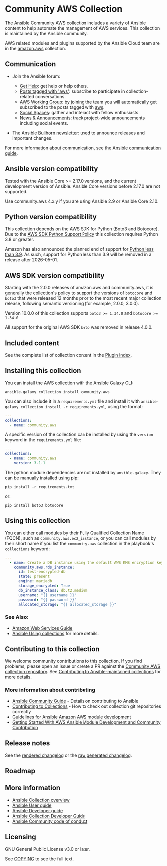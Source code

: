 # Community AWS Collection

The Ansible Community AWS collection includes a variety of Ansible content to help automate the management of AWS services. This collection is maintained by the Ansible community.

AWS related modules and plugins supported by the Ansible Cloud team are in the [amazon.aws](https://github.com/ansible-collections/amazon.aws) collection.

## Communication

* Join the Ansible forum:
  * [Get Help](https://forum.ansible.com/c/help/6): get help or help others.
  * [Posts tagged with 'aws'](https://forum.ansible.com/tag/aws): subscribe to participate in collection-related conversations.
  * [AWS Working Group](https://forum.ansible.com/g/AWS): by joining the team you will automatically get subscribed to the posts tagged with [aws](https://forum.ansible.com/tags).
  * [Social Spaces](https://forum.ansible.com/c/chat/4): gather and interact with fellow enthusiasts.
  * [News & Announcements](https://forum.ansible.com/c/news/5): track project-wide announcements including social events.

* The Ansible [Bullhorn newsletter](https://docs.ansible.com/ansible/devel/community/communication.html#the-bullhorn): used to announce releases and important changes.

For more information about communication, see the [Ansible communication guide](https://docs.ansible.com/ansible/devel/community/communication.html).

## Ansible version compatibility

Tested with the Ansible Core >= 2.17.0 versions, and the current development version of Ansible. Ansible Core versions before 2.17.0 are not supported.

Use community.aws 4.x.y if you are using Ansible 2.9 or Ansible Core 2.10.

## Python version compatibility

This collection depends on the AWS SDK for Python (Boto3 and Botocore).  Due to the
[AWS SDK Python Support Policy](https://aws.amazon.com/blogs/developer/python-support-policy-updates-for-aws-sdks-and-tools/)
this collection requires Python 3.8 or greater.

Amazon has also announced the planned end of support for
[Python less than 3.9](https://aws.amazon.com/blogs/developer/python-support-policy-updates-for-aws-sdks-and-tools/).
As such, support for Python less than 3.9 will be removed in a release after 2026-05-01.

<!---
### End of Support by Python Versions:

| Python Version | AWS SDK | Collection |
| -------------- | -------- | ---------- |
| 2.7 | July 2021 | Release 2.0.0 (September 2021) |
| 3.4 | February 2021 | Release 1.0.0 (June 2020) |
| 3.5 | February 2021 | Release 2.0.0 (September 2021) |
| 3.6 | May 2022 | Release 7.0.0 (November 2023) |
| 3.7 | December 2023 | *After December 2024* |
| 3.8 | April 2025 | *After April 2026* |
| 3.9 | April 2026 | *After April 2027* |
| 3.10 | April 2027 | *After April 2028* |
| 3.11 | April 2028 | *After April 2029* |
--->

## AWS SDK version compatibility

Starting with the 2.0.0 releases of amazon.aws and community.aws, it is generally the collection's policy to support the versions of `botocore` and `boto3` that were released 12 months prior to the most recent major collection release, following semantic versioning (for example, 2.0.0, 3.0.0).

Version 10.0.0 of this collection supports `boto3 >= 1.34.0` and `botocore >= 1.34.0`

All support for the original AWS SDK `boto` was removed in release 4.0.0.

## Included content
<!--start collection content-->
See the complete list of collection content in the [Plugin Index](https://ansible-collections.github.io/community.aws/branch/main/collections/community/aws/index.html#plugin-index).

<!--end collection content-->

## Installing this collection

You can install the AWS collection with the Ansible Galaxy CLI:

    ansible-galaxy collection install community.aws

You can also include it in a `requirements.yml` file and install it with `ansible-galaxy collection install -r requirements.yml`, using the format:

```yaml
---
collections:
  - name: community.aws

```

A specific version of the collection can be installed by using the `version` keyword in the `requirements.yml` file:

```yaml
---
collections:
  - name: community.aws
    version: 3.1.1
```

The python module dependencies are not installed by `ansible-galaxy`.  They can
be manually installed using pip:

    pip install -r requirements.txt

or:

    pip install boto3 botocore

## Using this collection

You can either call modules by their Fully Qualified Collection Name (FQCN), such as `community.aws.ec2_instance`, or you can call modules by their short name if you list the `community.aws` collection in the playbook's `collections` keyword:

```yaml
---
  - name: Create a DB instance using the default AWS KMS encryption key
    community.aws.rds_instance:
      id: test-encrypted-db
      state: present
      engine: mariadb
      storage_encrypted: True
      db_instance_class: db.t2.medium
      username: "{{ username }}"
      password: "{{ password }}"
      allocated_storage: "{{ allocated_storage }}"

```


### See Also:

* [Amazon Web Services Guide](https://docs.ansible.com/ansible/latest/collections/amazon/aws/docsite/guide_aws.html)
* [Ansible Using collections](https://docs.ansible.com/ansible/latest/user_guide/collections_using.html) for more details.

## Contributing to this collection

We welcome community contributions to this collection. If you find problems, please open an issue or create a PR against the [Community AWS collection repository](https://github.com/ansible-collections/community.aws).
See [Contributing to Ansible-maintained collections](https://docs.ansible.com/ansible/devel/community/contributing_maintained_collections.html#contributing-maintained-collections) for more details.

### More information about contributing

- [Ansible Community Guide](https://docs.ansible.com/ansible/latest/community/index.html) - Details on contributing to Ansible
- [Contributing to Collections](https://docs.ansible.com/ansible/devel/dev_guide/developing_collections.html#contributing-to-collections) - How to check out collection git repositories correctly
- [Guidelines for Ansible Amazon AWS module development](https://docs.ansible.com/ansible/latest/collections/amazon/aws/docsite/dev_guidelines.html)
- [Getting Started With AWS Ansible Module Development and Community Contribution](https://www.ansible.com/blog/getting-started-with-aws-ansible-module-development)

## Release notes

See the [rendered changelog](https://ansible-collections.github.io/community.aws/branch/main/collections/community/aws/docsite/CHANGELOG.html) or the [raw generated changelog](https://github.com/ansible-collections/community.aws/tree/main/CHANGELOG.rst).

## Roadmap

<!-- Optional. Include the roadmap for this collection, and the proposed release/versioning strategy so users can anticipate the upgrade/update cycle. -->

## More information

- [Ansible Collection overview](https://github.com/ansible-collections/overview)
- [Ansible User guide](https://docs.ansible.com/ansible/latest/user_guide/index.html)
- [Ansible Developer guide](https://docs.ansible.com/ansible/latest/dev_guide/index.html)
- [Ansible Collection Developer Guide](https://docs.ansible.com/ansible/devel/dev_guide/developing_collections.html)
- [Ansible Community code of conduct](https://docs.ansible.com/ansible/latest/community/code_of_conduct.html)

## Licensing

GNU General Public License v3.0 or later.

See [COPYING](https://www.gnu.org/licenses/gpl-3.0.txt) to see the full text.
